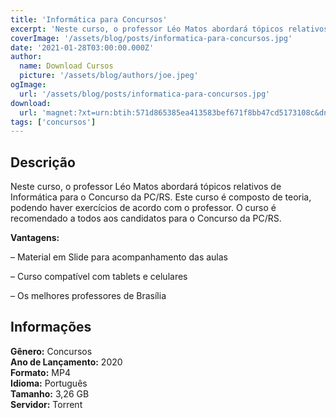 ```yaml
---
title: 'Informática para Concursos'
excerpt: 'Neste curso, o professor Léo Matos abordará tópicos relativos de Informática para o Concurso da PC/RS. Este curso é composto de teoria, podendo haver exercícios de acordo com o professor. O curso é recomendado a todos aos candidatos para o Concurso da PC/RS.   Vantagens:  <'
coverImage: '/assets/blog/posts/informatica-para-concursos.jpg'
date: '2021-01-28T03:00:00.000Z'
author:
  name: Download Cursos
  picture: '/assets/blog/authors/joe.jpeg'
ogImage:
  url: '/assets/blog/posts/informatica-para-concursos.jpg'
download:
  url: 'magnet:?xt=urn:btih:571d865385ea413583bef671f8bb47cd5173108c&dn=L%c3%a9o%20Matos%20-%20Inform%c3%a1tica%20para%20Concursos&tr=udp%3a%2f%2ftracker.openbittorrent.com%3a1337%2fannounce&tr=udp%3a%2f%2ftracker.opentrackr.org%3a1337%2fannounce'
tags: ['concursos']
---
```

<h2>Descrição</h2>
<p>Neste curso, o professor Léo Matos abordará tópicos relativos de Informática para o Concurso da PC/RS. Este curso é composto de teoria, podendo haver exercícios de acordo com o professor. O curso é recomendado a todos aos candidatos para o Concurso da PC/RS.</p><p><strong>Vantagens:</strong></p><p>– Material em Slide para acompanhamento das aulas</p><p>– Curso compatível com tablets e celulares</p><p>– Os melhores professores de Brasília</p><h2>Informações</h2><p><strong>Gênero:</strong> Concursos<br/> <strong>Ano de Lançamento:</strong> 2020<br/> <strong>Formato:</strong> MP4<br/> <strong>Idioma:</strong> Português<br/> <strong>Tamanho:</strong> 3,26 GB<br/> <strong>Servidor:</strong> Torrent</p>